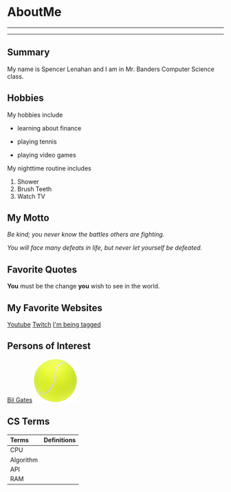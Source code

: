# AboutMe
---
---
## Summary

[I have a new home]: https://redbirdrants.com/

My name is Spencer Lenahan and I am in Mr. Banders Computer Science class.

[1]: https://en.wikipedia.org/wiki/Bill_Gates

Hobbies
-

My hobbies include

- learning about finance
+ playing tennis
* playing video games

My nighttime routine includes

1. Shower
2. Brush Teeth
3. Watch TV


## My Motto

*Be kind; you never know the battles others are fighting.*

_You will face many defeats in life, but never let yourself be defeated._

## Favorite Quotes

**You** must be the change **you** wish to see in the world.

## My Favorite Websites

[Youtube](youtube.com)
[Twitch](twitch.tv)
[I'm being tagged][I have a new home]

## Persons of Interest
[Bil Gates][1]
<kbd>
<img src="https://github.com/Lenahan2021/AboutMe/blob/main/img/tennis%20ball.jpg" height="100px" width="100px">
</kbd>

## CS Terms

| Terms | Definitions |
|:-| ---- |
|CPU|
|Algorithm|
|API|
|RAM|
